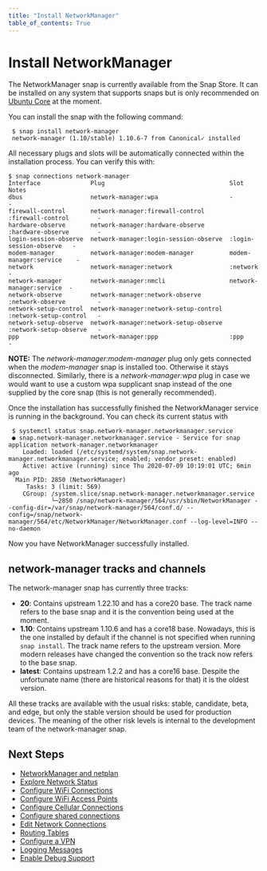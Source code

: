 ```yaml
---
title: "Install NetworkManager"
table_of_contents: True
---
```


# Install NetworkManager

The NetworkManager snap is currently available from the Snap Store. It can
be installed on any system that supports snaps but is only recommended on
[Ubuntu Core](https://www.ubuntu.com/core) at the moment.

You can install the snap with the following command:

```
 $ snap install network-manager
 network-manager (1.10/stable) 1.10.6-7 from Canonical✓ installed

```

All necessary plugs and slots will be automatically connected within the
installation process. You can verify this with:

```
$ snap connections network-manager
Interface              Plug                                   Slot                     Notes
dbus                   network-manager:wpa                    -                        -
firewall-control       network-manager:firewall-control       :firewall-control        -
hardware-observe       network-manager:hardware-observe       :hardware-observe        -
login-session-observe  network-manager:login-session-observe  :login-session-observe   -
modem-manager          network-manager:modem-manager          modem-manager:service    -
network                network-manager:network                :network                 -
network-manager        network-manager:nmcli                  network-manager:service  -
network-observe        network-manager:network-observe        :network-observe         -
network-setup-control  network-manager:network-setup-control  :network-setup-control   -
network-setup-observe  network-manager:network-setup-observe  :network-setup-observe   -
ppp                    network-manager:ppp                    :ppp                     -

```

**NOTE:** The _network-manager:modem-manager_ plug only gets connected
when the _modem-manager_ snap is installed too. Otherwise it stays
disconnected. Similarly, there is a _network-manager:wpa_ plug in case
we would want to use a custom wpa supplicant snap instead of the one
supplied by the core snap (this is not generally recommended).

Once the installation has successfully finished the NetworkManager
service is running in the background. You can check its current status
with

```
 $ systemctl status snap.network-manager.networkmanager.service 
 ● snap.network-manager.networkmanager.service - Service for snap application network-manager.networkmanager
    Loaded: loaded (/etc/systemd/system/snap.network-manager.networkmanager.service; enabled; vendor preset: enabled)
    Active: active (running) since Thu 2020-07-09 10:19:01 UTC; 6min ago
  Main PID: 2850 (NetworkManager)
     Tasks: 3 (limit: 569)
    CGroup: /system.slice/snap.network-manager.networkmanager.service
            └─2850 /snap/network-manager/564/usr/sbin/NetworkManager --config-dir=/var/snap/network-manager/564/conf.d/ --config=/snap/network-manager/564/etc/NetworkManager/NetworkManager.conf --log-level=INFO --no-daemon
```

Now you have NetworkManager successfully installed.

## network-manager tracks and channels

The network-manager snap has currently three tracks:

 * **20**: Contains upstream 1.22.10 and has a core20 base. The track name refers
   to the base snap and it is the convention being used at the moment.
 * **1.10**: Contains upstream 1.10.6 and has a core18 base. Nowadays, this is the one
   installed by default if the channel is not specified when running `snap install`.
   The track name refers to the upstream version. More modern releases have changed
   the convention so the track now refers to the base snap.
 * **latest**: Contains upstream 1.2.2 and has a core16 base. Despite the unfortunate
   name (there are historical reasons for that) it is the oldest version.

All these tracks are available with the usual risks: stable,
candidate, beta, and edge, but only the stable version should be used
for production devices. The meaning of the other risk levels is
internal to the development team of the network-manager snap.

## Next Steps

 * [NetworkManager and netplan](networkmanager-and-netplan.md)
 * [Explore Network Status](explore-network-status.md)
 * [Configure WiFi Connections](configure-wifi-connections.md)
 * [Configure WiFi Access Points](configure-wifi-access-points.md)
 * [Configure Cellular Connections](configure-cellular-connections.md)
 * [Configure shared connections](configure-a-shared-connection.md)
 * [Edit Network Connections](edit-connections.md)
 * [Routing Tables](routing-tables.md)
 * [Configure a VPN](configure-vpns.md)
 * [Logging Messages](logging-messages.md)
 * [Enable Debug Support](reference/snap-configuration/debug.md)
